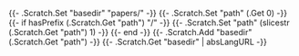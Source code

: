 {{- .Scratch.Set "basedir" "papers/" -}}
{{- .Scratch.Set "path" (.Get 0) -}}
{{- if hasPrefix (.Scratch.Get "path") "/" -}}
  {{- .Scratch.Set "path" (slicestr (.Scratch.Get "path") 1) -}}
{{- end -}}
{{- .Scratch.Add "basedir" (.Scratch.Get "path") -}}
{{- .Scratch.Get "basedir" | absLangURL -}}
